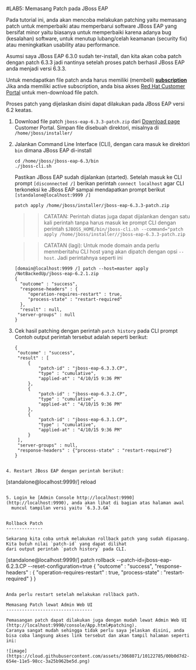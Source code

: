 #LAB5: Memasang Patch pada JBoss EAP

Pada tutorial ini, anda akan mencoba melakukan patching yaitu memasang patch untuk memperbaiki atau memperbarui 
software JBoss EAP yang bersifat minor yaitu biasanya untuk memperbaiki karena adanya bug (kesalahan) software,
untuk menutup lubang/celah keamanan (security fix) atau meningkatkan usability atau performance.

Asumsi saya JBoss EAP 6.3.0 sudah ter-install, dan kita akan coba patch dengan patch 6.3.3 jadi nantinya setelah 
proses patch berhasil JBoss EAP anda menjadi versi 6.3.3. 

Untuk mendapatkan file patch anda harus memiliki (membeli) __[subscription](http://www.redhat.com/en/resources/subscription-guide-red-hat-jboss-middleware)__
Jika anda memiliki active subscription, anda bisa akses [Red Hat Customer Portal](https://access.redhat.com) untuk 
men-download file patch.

Proses patch yang dijelaskan disini dapat dilakukan pada JBoss EAP versi 6.2 keatas.

1. Download file patch `jboss-eap-6.3.3-patch.zip` dari [Download page](https://access.redhat.com/downloads/) Customer Portal.
   Simpan file disebuah direktori, misalnya di `/home/jboss/installer/`
2. Jalankan Command Line Interface (CLI), dengan cara masuk ke direktori `bin` dimana JBoss EAP di-install
   
   ```
   cd /home/jboss/jboss-eap-6.3/bin
   ./jboss-cli.sh
   ```
   Pastikan JBoss EAP sudah dijalankan (started).
   Setelah masuk ke CLI prompt `[disconnected /]` berikan perintah `connect localhost` agar CLI terkoneksi ke JBoss EAP sampai mendapatkan 
   prompt berikut `[standalone@localhost:9999 /]`
   
   ```
   patch apply /home/jboss/installer/jboss-eap-6.3.3-patch.zip
   ```
   
   >>CATATAN: Perintah diatas juga dapat dijalankan dengan satu kali perintah tanpa harus masuk ke prompt CLI dengan
     perintah `$JBOSS_HOME/bin/jboss-cli.sh --command="patch apply /home/jboss/installer//jboss-eap-6.3.3-patch.zip`
   
   >>CATATAN (lagi): Untuk mode domain anda perlu menmberitahu CLI host yang akan dipatch dengan opsi `--host`. 
     Jadi perintahnya seperti ini
     ```
     [domain@localhost:9999 /] patch --host=master apply /NotBackedUp/jboss-eap-6.2.1.zip
     {
       "outcome" : "success",
       "response-headers" : {
          "operation-requires-restart" : true,
          "process-state" : "restart-required"
       },
       "result" : null,
      "server-groups" : null
     }
     ```
3. Cek hasil patching dengan perintah `patch history` pada CLI prompt
   Contoh output perintah tersebut adalah seperti berikut:
   
   ```
   {              
    "outcome" : "success",
    "result" : [
        {
            "patch-id" : "jboss-eap-6.3.3.CP",
            "type" : "cumulative",
            "applied-at" : "4/10/15 9:36 PM"
        },
        {
            "patch-id" : "jboss-eap-6.3.2.CP",
            "type" : "cumulative",
            "applied-at" : "4/10/15 9:36 PM"
        },
        {
            "patch-id" : "jboss-eap-6.3.1.CP",
            "type" : "cumulative",
            "applied-at" : "4/10/15 9:36 PM"
        }
    ],
    "server-groups" : null,
    "response-headers" : {"process-state" : "restart-required"}
   }
  ```

4. Restart JBoss EAP dengan perintah berikut:
  
   ```
   [standalone@localhost:9999/] reload
   ```
   
5. Login ke [Admin Console http://localhost:9990](http://localhost:9990), anda akan lihat di bagian atas halaman awal 
     muncul tampilan versi yaitu `6.3.3.GA`
  

Rollback Patch
--------------

Sekarang kita coba untuk melakukan rollback patch yang sudah dipasang. Kita butuh nilai `patch-id` yang dapat dilihat 
dari output perintah `patch history` pada CLI.

```
[standalone@localhost:9999/] patch rollback --patch-id=jboss-eap-6.2.3.CP --reset-configuration=true
{
    "outcome" : "success",
    "response-headers" : {
        "operation-requires-restart" : true,
        "process-state" : "restart-required"
    }
}
```

Anda perlu restart setelah melakukan rollback path.

Memasang Patch lewat Admin Web UI
---------------------------------

Pemasangan patch dapat dilakukan juga dengan mudah lewat Admin Web UI (http://localhost:9990/console/App.html#patching).
Caranya sangat mudah sehingga tidak perlu saya jelaskan disini, anda bisa coba langsung akses link tersebut dan akan tampil halaman seperti ini:

![image](https://cloud.githubusercontent.com/assets/3068071/10122785/00b0d7d2-654e-11e5-98cc-3a25b962be5d.png)
  
   
   
